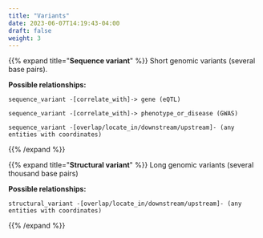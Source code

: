 ```yaml
---
title: "Variants"
date: 2023-06-07T14:19:43-04:00
draft: false
weight: 3
---
```


{{% expand title="**Sequence variant**" %}}
Short genomic variants (several base pairs).

**Possible relationships:**
```
sequence_variant -[correlate_with]-> gene (eQTL)

sequence_variant -[correlate_with]-> phenotype_or_disease (GWAS)

sequence_variant -[overlap/locate_in/downstream/upstream]- (any entities with coordinates)
```
{{% /expand %}}

{{% expand title="**Structural variant**" %}}
Long genomic variants (several thousand base pairs)

**Possible relationships:**
```
structural_variant -[overlap/locate_in/downstream/upstream]- (any entities with coordinates)
```
{{% /expand %}}